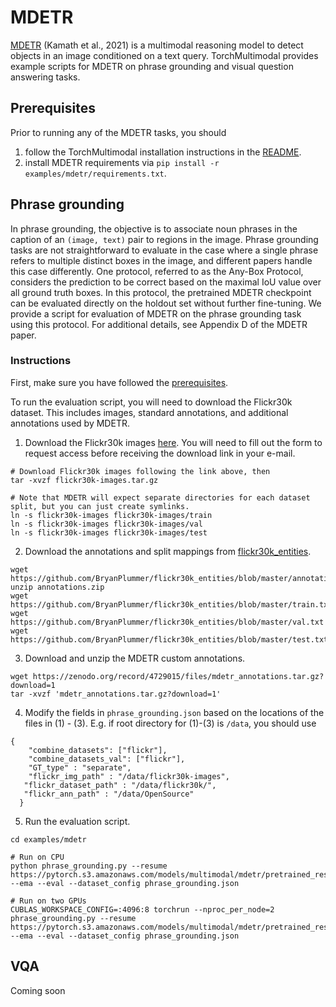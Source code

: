 # MDETR

[MDETR](https://arxiv.org/abs/2104.12763) (Kamath et al., 2021) is a multimodal reasoning model to detect objects in an image conditioned on a text query. TorchMultimodal provides example scripts for MDETR on phrase grounding and visual question answering tasks.

## Prerequisites

Prior to running any of the MDETR tasks, you should
1) follow the TorchMultimodal installation instructions in the [README](https://github.com/facebookresearch/multimodal/blob/main/README.md).
2) install MDETR requirements via `pip install -r examples/mdetr/requirements.txt`.

## Phrase grounding

In phrase grounding, the objective is to associate noun phrases in the caption of an `(image, text)` pair to regions in the image. Phrase grounding tasks are not straightforward to evaluate in the case where a single phrase refers to multiple distinct boxes in the image, and different papers handle this case differently. One protocol, referred to as the Any-Box Protocol, considers the prediction to be correct based on the maximal IoU value over all ground truth boxes. In this protocol, the pretrained MDETR checkpoint can be evaluated directly on the holdout set without further fine-tuning. We provide a script for evaluation of MDETR on the phrase grounding task using this protocol. For additional details, see Appendix D of the MDETR paper.

### Instructions

First, make sure you have followed the [prerequisites](#prerequisites).

To run the evaluation script, you will need to download the Flickr30k dataset. This includes images, standard annotations, and additional annotations used by MDETR.

1) Download the Flickr30k images [here](http://shannon.cs.illinois.edu/DenotationGraph/). You will need to fill out the form to request access before receiving the download link in your e-mail.

```
# Download Flickr30k images following the link above, then
tar -xvzf flickr30k-images.tar.gz

# Note that MDETR will expect separate directories for each dataset split, but you can just create symlinks.
ln -s flickr30k-images flickr30k-images/train
ln -s flickr30k-images flickr30k-images/val
ln -s flickr30k-images flickr30k-images/test
```

2) Download the annotations and split mappings from [flickr30k_entities](https://github.com/BryanPlummer/flickr30k_entities).

```
wget https://github.com/BryanPlummer/flickr30k_entities/blob/master/annotations.zip
unzip annotations.zip
wget https://github.com/BryanPlummer/flickr30k_entities/blob/master/train.txt
wget https://github.com/BryanPlummer/flickr30k_entities/blob/master/val.txt
wget https://github.com/BryanPlummer/flickr30k_entities/blob/master/test.txt
```

3) Download and unzip the MDETR custom annotations.

```
wget https://zenodo.org/record/4729015/files/mdetr_annotations.tar.gz?download=1
tar -xvzf 'mdetr_annotations.tar.gz?download=1'
```

4) Modify the fields in `phrase_grounding.json` based on the locations of the files in (1) - (3). E.g. if root directory for (1)-(3) is `/data`, you should use

```
{
    "combine_datasets": ["flickr"],
    "combine_datasets_val": ["flickr"],
    "GT_type" : "separate",
    "flickr_img_path" : "/data/flickr30k-images",
   "flickr_dataset_path" : "/data/flickr30k/",
   "flickr_ann_path" : "/data/OpenSource"
  }
```

5) Run the evaluation script.

```
cd examples/mdetr

# Run on CPU
python phrase_grounding.py --resume https://pytorch.s3.amazonaws.com/models/multimodal/mdetr/pretrained_resnet101_checkpoint.pth --ema --eval --dataset_config phrase_grounding.json

# Run on two GPUs
CUBLAS_WORKSPACE_CONFIG=:4096:8 torchrun --nproc_per_node=2 phrase_grounding.py --resume https://pytorch.s3.amazonaws.com/models/multimodal/mdetr/pretrained_resnet101_checkpoint.pth --ema --eval --dataset_config phrase_grounding.json
```

## VQA

Coming soon
